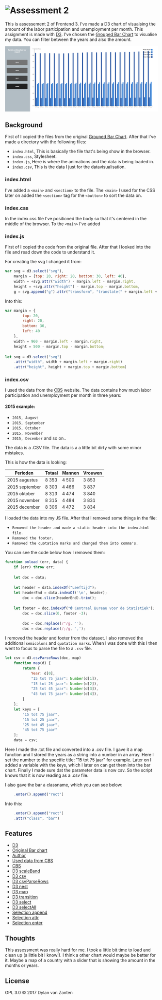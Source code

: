 # ![Assessment 2][banner]
This is assessement 2 of Frontend 3. I've made a D3 chart of visualsing the amount of the labor participation and unemployment per month. This assignment is made with [D3](https://d3js.org/). I've chosen the [Grouped Bar Chart](https://bl.ocks.org/mbostock/3887051) to visualise my data. You can filter between the years and also the amount.

![Final version](preview.png)

## Background
First of I copied the files from the original [Grouped Bar Chart](https://bl.ocks.org/mbostock/3887051). After that I've made a directory with the following files:

* `index.html`, This is basically the file that's being show in the browser.
* `index.css`, Stylesheet.
* `index.js`, Here is where the animations and the data is being loaded in.
* `index.csv`, This is the data I just for the datavisualisation.

### index.html
I've added a `<main>` and `<section>` to the file. The `<main>` I used for the CSS later on added the `<section>` tag for the `<button>` to sort the data on.
  
### index.css
In the index.css file I've positioned the body so that it's centered in the middle of the browser. To the `<main>` I've added 

### index.js
First of I copied the code from the original file. After that I looked into the file and read down the code to understand it.

For creating the svg I changed it from: 
```javascript
var svg = d3.select("svg"),
    margin = {top: 20, right: 20, bottom: 30, left: 40},
    width = +svg.attr("width") - margin.left - margin.right,
    height = +svg.attr("height") - margin.top - margin.bottom,
    g = svg.append("g").attr("transform", "translate(" + margin.left + "," + margin.top + ")");
``` 

Into this:
```javascript
var margin = {
        top: 20,
        right: 20,
        bottom: 30,
        left: 40
    },
    width = 960 - margin.left - margin.right,
    height = 500 - margin.top - margin.bottom;

let svg = d3.select("svg")
    .attr("width", width + margin.left + margin.right)
    .attr("height", height + margin.top + margin.bottom)
```


### index.csv
I used the data from the [CBS](http://statline.cbs.nl/statweb/publication/?vw=t&dm=slnl&pa=80590ned&d1=10,12&d2=a&d3=0&d4=(l-26)-l&hd=160414-1419&hdr=t,g1&stb=g2,g3) website. The data contains how much labor participation and unemployment per month in three years:

#### 2015 example:

* `2015, August`
* `2015, September`
* `2015, October`
* `2015, November`
* `2015, December` and so on..

The data is a .CSV file. The data is a a little bit dirty with some minor mistakes. 

This is how the data is looking:

| Perioden          | Totaal    | Mannen    | Vrouwen   |
| ----------------- | --------- | ----------| ----------|  
| 2015 augustus     | 8 353     | 4 500     | 3 853     | 
| 2015 september    | 8 303     | 4 466     | 3 837     |
| 2015 oktober      | 8 313     | 4 474     | 3 840     |
| 2015 november     | 8 315     | 4 484     | 3 831     |
| 2015 december     | 8 306     | 4 472     | 3 834     |

I loaded the data into my JS file. After that I removed some things in the file:

* `Removed the header and made a static header into the index.html file.`
* `Removed the footer.`
* `Removed the quotation marks and changed them into comma's.`

You can see the code below how I removed them:
```javascript
function onload (err, data) {
    if (err) throw err;

    let doc = data;

    let header = data.indexOf("Leeftijd");
    let headerEnd = data.indexOf('\n', header);
        doc = doc.slice(headerEnd).trim();

    let footer = doc.indexOf("� Centraal Bureau voor de Statistiek");
        doc = doc.slice(0, footer -3);
        
        doc = doc.replace(/"/g, '');
        doc = doc.replace(/;/g, ',');
```

I removed the header and footer from the dataset. I also removed the additional `semicolons` and `quotation marks`. When I was done with this I then went to focus to parse the file to a `.csv` file. 

```javascript
let csv = d3.csvParseRows(doc, map)
    function map(d) {
        return {
            Year: d[0],
            "15 tot 75 jaar": Number(d[1]),
            "15 tot 25 jaar": Number(d[2]),
            "25 tot 45 jaar": Number(d[3]),
            "45 tot 75 jaar": Number(d[4]),
        }
    };
    let keys = [
        "15 tot 75 jaar",
        "15 tot 25 jaar",
        "25 tot 45 jaar",
        "45 tot 75 jaar"
    ];
    data = csv;
```

Here I made the .txt file and converted into a .csv file. I gave it a map function and I stored the years as a string into a number in an array. Here I set the number to the specific title: "15 tot 75 jaar" for example. Later on I added a variable with the keys, which I later on can get them into the bar chart. Finally I made sure dat the parameter data is now csv. So the script knows that it is now reading as a .csv file.

I also gave the bar a classname, which you can see below:
```javascript
    .enter().append("rect")
```

Into this:
```javascript
    .enter().append("rect")
    .attr("class", "bar")
```



## Features
* [D3](https://d3js.org/)
* [Original Bar chart](https://bl.ocks.org/mbostock/3887051)
* [Author](https://b.locks.org/mbostock)
* [Used data from CBS](http://statline.cbs.nl/statweb/publication/?vw=t&dm=slnl&pa=80590ned&d1=10,12&d2=a&d3=0&d4=(l-26)-l&hd=160414-1419&hdr=t,g1&stb=g2,g3)
* [CBS](https://www.cbs.nl/)
* [D3 scaleBand](https://github.com/d3/d3-scale/blob/master/README.md#scaleBand)
* [D3 csv](https://github.com/d3/d3/wiki/CSV)
* [D3 csvParseRows](https://github.com/d3/d3-dsv/blob/master/README.md#csvParseRows)
* [D3 nest](https://github.com/d3/d3-collection/blob/master/README.md#nest)
* [D3 map](https://github.com/d3/d3-collection/blob/master/README.md#map) 
* [D3 transition](https://github.com/d3/d3-transition/blob/master/README.md#transition)
* [D3 select](https://github.com/d3/d3-selection/blob/master/README.md#select)
* [D3 selectAll](https://github.com/d3/d3-selection/blob/master/README.md#selectAll)
* [Selection append](https://github.com/d3/d3-selection/blob/master/README.md#selection_append)
* [Selection attr](https://github.com/d3/d3-selection/blob/master/README.md#selection_attr)
* [Selection enter](https://github.com/d3/d3-selection/blob/master/README.md#selection_enter)

## Thoughts
This assessment was really hard for me. I took a little bit time to load and clean up (a little bit I know!). I think a other chart would maybe be better for it. Maybe a map of a country with a slider that is showing the amount in the months or years.

## License

GPL 3.0 © 2017 Dylan van Zanten

[banner]: https://cdn.rawgit.com/cmda-fe3/logo/a4b0614/banner-assessment-2.svg

